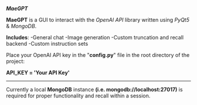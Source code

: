 ***MaeGPT***

**MaeGPT** is a GUI to interact with the *OpenAI API* library written using *PyQt5* & *MongoDB*.

**Includes**: 
-General chat
-Image generation 
-Custom truncation and recall backend
-Custom instruction sets

Place your OpenAI API key in the "**config.py**" file in the root directory of the project:

**API_KEY = 'Your API Key'**

__________________________________________________
Currently a local **MongoDB** instance **(i.e. mongodb://localhost:27017)** is required for proper functionality and recall within a session.
